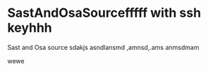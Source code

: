 # SastAndOsaSourcefffff with ssh keyhhh
Sast and Osa source
sdakjs
asndlansmd
,amnsd,.ams
anmsdmam

wewe
